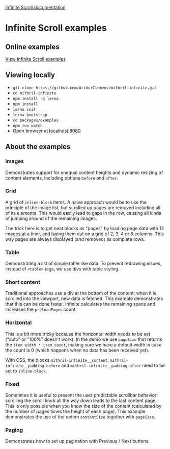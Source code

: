 [Infinite Scroll documentation](https://github.com/ArthurClemens/mithril-infinite/tree/master/packages/mithril-infinite)


# Infinite Scroll examples



## Online examples

[View Infinite Scroll examples](http://arthurclemens.github.io/mithril-infinite/index.html)


## Viewing locally

* `git clone https://github.com/ArthurClemens/mithril-infinite.git`
* `cd mithril-infinite`
* `npm install -g lerna`
* `npm install`
* `lerna init`
* `lerna bootstrap`
* `cd packages/examples`
* `npm run watch`
* Open browser at [localhost:8080](http://localhost:8080/)



## About the examples

### Images

Demonstrates support for unequal content heights and dynamic resizing of content elements, including options `before` and `after`.


### Grid

A grid of `inline-block` items. A naive approach would be to use the principle of the image list, but scrolled up pages are removed including all of its elements. This would easily lead to gaps in the row, causing all kinds of jumping around of the remaining images.

The trick here is to get neat blocks as "pages" by loading page data with 12 images at a time, and laying them out on a grid of 2, 3, 4 or 6 columns. This way pages are always displayed (and removed) as complete rows.


### Table

Demonstrating a list of simple table like data. To prevent redrawing issues, instead of `<table>` tags, we use divs with table styling.


### Short content

Traditional approaches use a div at the bottom of the content; when it is scrolled into the viewport, new data is fetched. This example demonstrates that this can be done faster. Infinite calculates the remaining space and increases the `preloadPages` count.


### Horizontal

This is a bit more tricky because the horizontal width needs to be set ("auto" or "100%" doesn't work).
In the demo we use `pageSize` that returns the `item width * item count`, making sure we have a default width in case the count is 0 (which happens when no data has been received yet).

With CSS, the blocks `mithril-infinite__content`, `mithril-infinite__padding-before` and `mithril-infinite__padding-after` need to be set to `inline-block`.


### Fixed

Sometimes it is useful to present the user predictable scrollbar behavior: scrolling the scroll knob all the way down leads to the last content page. This is only possible when you know the size of the content (calculated by the number of pages times the height of each page). This example demonstrates the use of the option `contentSize` together with `pageSize`.


### Paging

Demonstrates how to set up pagination with Previous / Next buttons.




